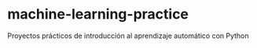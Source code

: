 # machine-learning-practice
Proyectos prácticos de introducción al aprendizaje automático con Python
